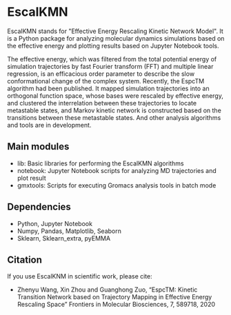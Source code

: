 # EscalKMN

EscalKMN stands for "Effective Energy Rescaling Kinetic Network Model". It is a Python package for analyzing molecular dynamics simulations based on the effective energy and plotting results based on Jupyter Notebook tools.

The effective energy, which was filtered from the total potential energy of simulation trajectories by fast Fourier transform (FFT) and multiple linear regression, is an efficacious order parameter to describe the slow conformational change of the complex system. Recently, the EspcTM algorithm had been published. It mapped simulation trajectories into an orthogonal function space, whose bases were rescaled by effective energy, and clustered the interrelation between these trajectories to locate metastable states, and Markov kinetic network is constructed based on the transitions between these metastable states. And other analysis algorithms and tools are in development.

## Main modules

- lib: Basic libraries for performing the EscalKMN algorithms
- notebook: Jupyter Notebook scripts for analyzing MD trajectories and plot result
- gmxtools: Scripts for executing Gromacs analysis tools in batch mode

## Dependencies

- Python, Jupyter Notebook
- Numpy, Pandas, Matplotlib, Seaborn
- Sklearn, Sklearn_extra, pyEMMA

## Citation

If you use EscalKNM in scientific work, please cite:

- Zhenyu Wang, Xin Zhou and Guanghong Zuo, “EspcTM: Kinetic Transition Network based on Trajectory Mapping in Effective Energy Rescaling Space” Frontiers in Molecular Biosciences, 7, 589718, 2020
